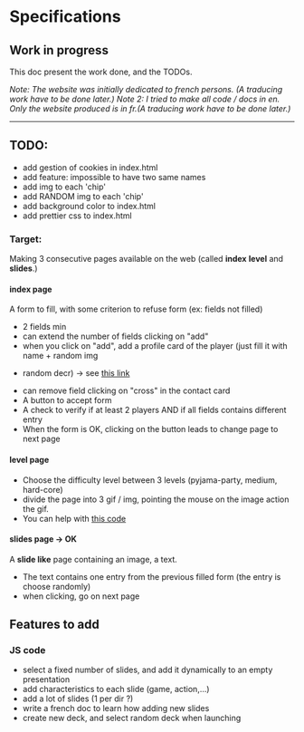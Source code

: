 # Specifications

## Work in progress
This doc present the work done, and the TODOs.

*Note: The website was initially dedicated to french persons. (A traducing work have to be done later.)*
*Note 2: I tried to make all code / docs in en. Only the website produced is in fr.(A traducing work have to be done 
later.)* 

---

## TODO:
* add gestion of cookies in index.html
* add feature: impossible to have two same names
* add img to each 'chip'
* add RANDOM img to each 'chip'
* add background color to index.html
* add prettier css to index.html


### Target:
Making 3 consecutive pages available on the web (called **index** **level** and **slides**.)

#### **index** page
A form to fill, with some criterion to refuse form (ex: fields not filled)
* 2 fields min
* can extend the number of fields clicking on "add"
* when you click on "add", add a profile card of the player (just fill it with name + random img
+ random decr) -> see [this link](https://freefrontend.com/css-cards/)
* can remove field clicking on "cross" in the contact card
* A button to accept form
* A check to verify if at least 2 players AND if all fields contains different entry
* When the form is OK, clicking on the button leads to change page to next page

#### **level** page
* Choose the difficulty level between 3 levels (pyjama-party, medium, hard-core)
* divide the page into 3 gif / img, pointing the mouse on the image action the gif.
* You can help with [this code](http://jsfiddle.net/xnLn6s5o/)

#### **slides** page -> OK
A **slide like** page containing an image, a text.
* The text contains one entry from the previous filled form (the entry is choose randomly)
* when clicking, go on next page

## Features to add
### JS code
* select a fixed number of slides, and add it dynamically to an empty presentation
* add characteristics to each slide (game, action,...)
* add a lot of slides (1 per dir ?)
* write a french doc to learn how adding new slides
* create new deck, and select random deck when launching
